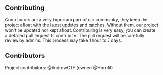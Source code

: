 ## Contributing
Contributors are a very important part of our community, they keep the project afloat with the latest updates and patches. Without them, our project won't be updated nor kept afloat.
Contributing is very easy, you can create a detailed pull request to contribute. The pull request will be carefully review by admins. This process may take 1 hour to 7 days.

## Contributors
Project contributors:
@AndrewCTF (owner)
@Horrifi0
